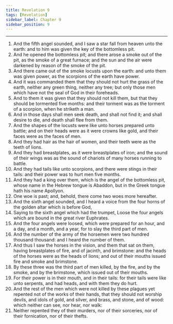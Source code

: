 ```yaml
---
title: Revelation 9
tags: [Revelation]
sidebar_label: Chapter 9
sidebar_position: 9
---
```


---
1. And the fifth angel sounded, and I saw a star fall from heaven unto the earth: and to him was given the key of the bottomless pit.
2. And he opened the bottomless pit; and there arose a smoke out of the pit, as the smoke of a great furnace; and the sun and the air were darkened by reason of the smoke of the pit.
3. And there came out of the smoke locusts upon the earth: and unto them was given power, as the scorpions of the earth have power.
4. And it was commanded them that they should not hurt the grass of the earth, neither any green thing, neither any tree; but only those men which have not the seal of God in their foreheads.
5. And to them it was given that they should not kill them, but that they should be tormented five months: and their torment was as the torment of a scorpion, when he striketh a man.
6. And in those days shall men seek death, and shall not find it; and shall desire to die, and death shall flee from them.
7. And the shapes of the locusts were like unto horses prepared unto battle; and on their heads were as it were crowns like gold, and their faces were as the faces of men.
8. And they had hair as the hair of women, and their teeth were as the teeth of lions.
9. And they had breastplates, as it were breastplates of iron; and the sound of their wings was as the sound of chariots of many horses running to battle.
10. And they had tails like unto scorpions, and there were stings in their tails: and their power was to hurt men five months.
11. And they had a king over them, which is the angel of the bottomless pit, whose name in the Hebrew tongue is Abaddon, but in the Greek tongue hath his name Apollyon.
12. One woe is past; and, behold, there come two woes more hereafter.
13. And the sixth angel sounded, and I heard a voice from the four horns of the golden altar which is before God,
14. Saying to the sixth angel which had the trumpet, Loose the four angels which are bound in the great river Euphrates.
15. And the four angels were loosed, which were prepared for an hour, and a day, and a month, and a year, for to slay the third part of men.
16. And the number of the army of the horsemen were two hundred thousand thousand: and I heard the number of them.
17. And thus I saw the horses in the vision, and them that sat on them, having breastplates of fire, and of jacinth, and brimstone: and the heads of the horses were as the heads of lions; and out of their mouths issued fire and smoke and brimstone.
18. By these three was the third part of men killed, by the fire, and by the smoke, and by the brimstone, which issued out of their mouths.
19. For their power is in their mouth, and in their tails: for their tails were like unto serpents, and had heads, and with them they do hurt.
20. And the rest of the men which were not killed by these plagues yet repented not of the works of their hands, that they should not worship devils, and idols of gold, and silver, and brass, and stone, and of wood: which neither can see, nor hear, nor walk:
21. Neither repented they of their murders, nor of their sorceries, nor of their fornication, nor of their thefts.